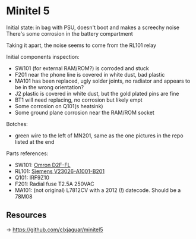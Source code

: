 # Minitel 5

Initial state: in bag with PSU, doesn't boot and makes a screechy noise
There's some corrosion in the battery compartment

Taking it apart, the noise seems to come from the RL101 relay

Initial components inspection:
* SW101 (for external RAM/ROM?) is corroded and stuck
* F201 near the phone line is covered in white dust, bad plastic
* MA101 has been replaced, ugly solder joints, no radiator and appears to be in the wrong orientation?
* J2 plastic is covered in white dust, but the gold plated pins are fine
* BT1 will need replacing, no corrosion but likely empt
* Some corrosion on Q101(s heatsink)
* Some ground plane corrosion near the RAM/ROM socket

Botches:
* green wire to the left of MN201, same as the one pictures in the repo listed at the end

Parts references:
* SW101: [Omron D2F-FL](https://eu.mouser.com/ProductDetail/Omron-Electronics/D2F-FL?qs=VO24nqdQNUDacKAjsvDd5g%3D%3D)
* RL101: [Siemens V23026-A1001-B201](https://eu.mouser.com/ProductDetail/TE-Connectivity-PB/V23026A1001B201?qs=7QomnyYyMCLLeJuvYnUflQ%3D%3D) 
* Q101: IRF9Z10
* F201: Radial fuse T2.5A 250VAC
* MA101: (not original) L7812CV with a 2012 (!) datecode. Should be a 78M08

## Resources

-> https://github.com/clxjaguar/minitel5
